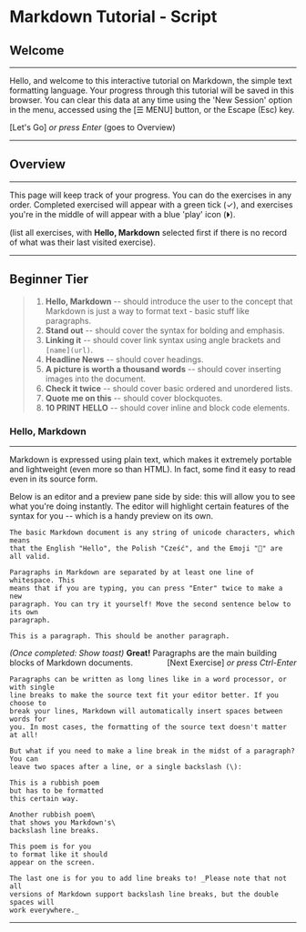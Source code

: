 # Markdown Tutorial - Script

## Welcome

---

Hello, and welcome to this interactive tutorial on Markdown, the
simple text formatting language. Your progress through this tutorial will be
saved in this browser. You can clear this data at any time using the
'New Session' option in the menu, accessed using the [☰ MENU] button, or the
Escape (Esc) key.

[Let's Go] _or press Enter_ (goes to Overview)

---

## Overview

---

This page will keep track of your progress. You can do the exercises in any
order. Completed exercised will appear with a green tick (✓), and exercises
you're in the middle of will appear with a blue 'play' icon (⏵).

(list all exercises, with **Hello, Markdown** selected first if there is no
record of what was their last visited exercise).

---

## Beginner Tier

> 1. **Hello, Markdown** -- should introduce the user to the concept that Markdown
> is just a way to format text - basic stuff like paragraphs.
> 2. **Stand out** -- should cover the syntax for bolding and emphasis.
> 3. **Linking it** -- should cover link syntax using angle brackets and
> `[name](url)`.
> 4. **Headline News** -- should cover headings.
> 5. **A picture is worth a thousand words** -- should cover inserting images into
> the document.
> 6. **Check it twice** -- should cover basic ordered and unordered lists.
> 7. **Quote me on this** -- should cover blockquotes.
> 8. **10 PRINT HELLO** -- should cover inline and block code elements.

### Hello, Markdown

---

Markdown is expressed using plain text, which makes it extremely portable and
lightweight (even more so than HTML). In fact, some find it easy to read even
in its source form.

Below is an editor and a preview pane side by side: this will allow you to see
what you're doing instantly. The editor will highlight certain features of the
syntax for you -- which is a handy preview on its own.

```
The basic Markdown document is any string of unicode characters, which means
that the English "Hello", the Polish "Cześć", and the Emoji "👋" are all valid.

Paragraphs in Markdown are separated by at least one line of whitespace. This
means that if you are typing, you can press "Enter" twice to make a new
paragraph. You can try it yourself! Move the second sentence below to its own
paragraph.

This is a paragraph. This should be another paragraph.
```

_(Once completed: Show toast)_ **Great!** Paragraphs are the main building blocks
of Markdown documents.
<span style="float: right">[Next Exercise] _or press Ctrl-Enter_</span>

```
Paragraphs can be written as long lines like in a word processor, or with single
line breaks to make the source text fit your editor better. If you choose to
break your lines, Markdown will automatically insert spaces between words for
you. In most cases, the formatting of the source text doesn't matter at all!

But what if you need to make a line break in the midst of a paragraph? You can
leave two spaces after a line, or a single backslash (\):

This is a rubbish poem  
but has to be formatted  
this certain way.

Another rubbish poem\
that shows you Markdown's\
backslash line breaks.

This poem is for you
to format like it should
appear on the screen.

The last one is for you to add line breaks to! _Please note that not all
versions of Markdown support backslash line breaks, but the double spaces will
work everywhere._
```

---
